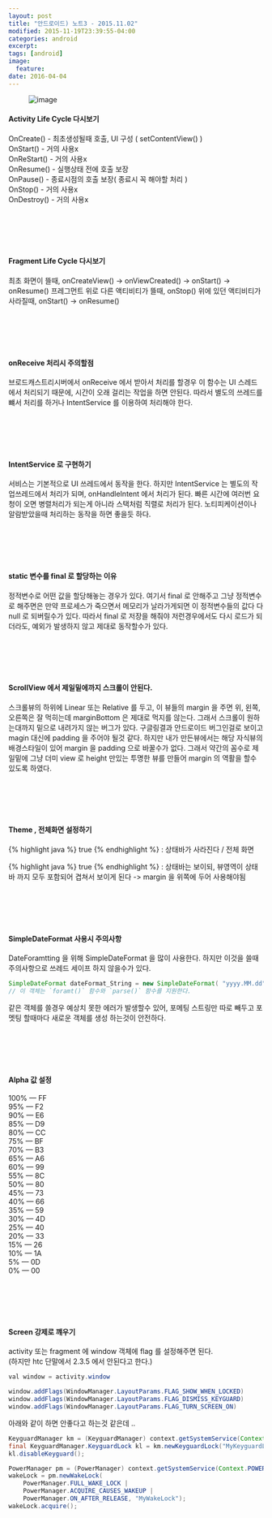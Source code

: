 ```yaml
---
layout: post
title: "안드로이드) 노트3 - 2015.11.02"
modified: 2015-11-19T23:39:55-04:00
categories: android
excerpt:
tags: [android]
image:
  feature:
date: 2016-04-04
---
```


<figure>
    <img src="/images/lifecycle.png" alt="image">
</figure>

#### Activity Life Cycle 다시보기 
OnCreate() - 최초생성될때 호출, UI 구성 ( setContentView() )<br>
OnStart() - 거의 사용x<br>
OnReStart() - 거의 사용x<br>
OnResume() - 실행상태 전에 호출 보장 <br>
OnPause() - 종료시점의 호출 보장( 종료시 꼭 해야할 처리 )<br>
OnStop() - 거의 사용x<br>
OnDestroy() - 거의 사용x<br>

<br>
<br>
<br>
<br>

#### Fragment Life Cycle 다시보기 
최초 화면이 뜰때, onCreateView() -> onViewCreated() -> onStart() -> onResume()
프레그먼트 위로 다른 액티비티가 뜰때, onStop()
위에 있던 액티비티가 사라질때, onStart() -> onResume()

<br>
<br>
<br>
<br>

#### onReceive 처리시 주의할점
브로드캐스트리시버에서 onReceive 에서 받아서 처리를 할경우 이 함수는 UI 스레드에서 처리되기 때문에, 시간이 오래 걸리는 작업을 하면 안된다. 따라서 별도의 쓰레드를 뺴서 처리를 하거나 IntentService 를 이용하여 처리해야 한다.

<br>
<br>
<br>
<br>

#### IntentService 로 구현하기 
서비스는 기본적으로 UI 쓰레드에서 동작을 한다. 하지만 IntentService 는 별도의 작업쓰레드에서 처리가 되며, onHandleIntent 에서 처리가 된다. 빠른 시간에 여러번 요청이 오면 병렬처리가 되는게 아니라 스택처럼 직렬로 처리가 된다.
노티피케이션이나 알람받았을때 처리하는 동작을 하면 좋을듯 하다.

<br>
<br>
<br>
<br>

#### static 변수를 final 로 할당하는 이유
정적변수로 어떤 값을 할당해놓는 경우가 있다. 여기서 final 로 안해주고 그냥 정적변수로 해주면은 만약 프로세스가 죽으면서 메모리가 날라가게되면 이 정적변수들의 값다 다 null 로 되버릴수가 있다. 따라서 final 로 저장을 해줘야 저런경우에서도 다시 로드가 되더라도, 예외가 발생하지 않고 제대로 동작할수가 있다. 

<br>
<br>
<br>
<br>

#### ScrollView 에서 제일밑에까지 스크롤이 안된다.
스크롤뷰의 하위에 Linear 또는 Relative 를 두고, 이 뷰들의 margin 을 주면 위, 왼쪽, 오른쪽은 잘 먹히는데 marginBottom 은 제대로 먹지를 않는다. 그래서 스크롤이 원하는대까지 밑으로 내려가지 않는 버그가 있다. 구글링결과 안드로이드 버그인걸로 보이고 magin 대신에 padding 을 주어야 될것 같다. 하지만 내가 만든뷰에서는 해당 자식뷰의 배경스타일이 있어 margin 을 padding 으로 바꿀수가 없다. 그래서 약간의 꼼수로 제일밑에 그냥 더미 view 로 height 만있는 투명한 뷰를 만들어 margin 의 역활을 할수 있도록 하였다. 

<br>
<br>
<br>
<br>

#### Theme , 전체화면 설정하기
{% highlight java %}
<item name="android:windowFullscreen">true</item>
{% endhighlight %}
: 상태바가 사라진다 / 전체 화면

{% highlight java %}
<item name="android:windowTranslucentStatus">true</item>
{% endhighlight %}
: 상태바는 보이되, 뷰영역이 상태바 까지 모두 포함되어 겹쳐서 보이게 된다
 -> margin 을 위쪽에 두어 사용해야됨

<br>
<br>
<br>
<br>

#### SimpleDateFormat 사용시 주의사항
DateForamtting 을 위해 SimpleDateFormat 을 많이 사용한다. 하지만 이것을 쓸때 주의사항으로 쓰레드 세이프 하지 않을수가 있다. 

``` java
SimpleDateFormat dateFormat_String = new SimpleDateFormat( "yyyy.MM.dd", Locale.getDefault() );
// 이 객체는 `foramt()` 함수와 `parse()` 함수를 지원한다. 
```
같은 객체를 쓸경우 예상치 못한 에러가 발생할수 있어, 포메팅 스트링만 따로 빼두고 포멧팅 할때마다 새로운 객체를 생성 하는것이 안전하다.

<br>
<br>
<br>
<br>

#### Alpha 값 설정 

100% — FF<br>
95% — F2<br>
90% — E6<br>
85% — D9<br>
80% — CC<br>
75% — BF<br>
70% — B3<br>
65% — A6<br>
60% — 99<br>
55% — 8C<br>
50% — 80<br>
45% — 73<br>
40% — 66<br>
35% — 59<br>
30% — 4D<br>
25% — 40<br>
20% — 33<br>
15% — 26<br>
10% — 1A<br>
5% — 0D<br>
0% — 00<br>

<br>
<br>
<br>
<br>

#### Screen 강제로 꺠우기
activity 또는 fragment 에  window 객체에 flag 를 설정해주면 된다. <br>
(하지만 htc 단말에서 2.3.5 에서 안된다고 한다.)

``` java
val window = activity.window

window.addFlags(WindowManager.LayoutParams.FLAG_SHOW_WHEN_LOCKED)
window.addFlags(WindowManager.LayoutParams.FLAG_DISMISS_KEYGUARD)
window.addFlags(WindowManager.LayoutParams.FLAG_TURN_SCREEN_ON)
```

아래와 같이 하면 안좋다고 하는것 같은데 .. <br>

``` java
KeyguardManager km = (KeyguardManager) context.getSystemService(Context.KEYGUARD_SERVICE);
final KeyguardManager.KeyguardLock kl = km.newKeyguardLock("MyKeyguardLock");
kl.disableKeyguard();

PowerManager pm = (PowerManager) context.getSystemService(Context.POWER_SERVICE);
wakeLock = pm.newWakeLock(
    PowerManager.FULL_WAKE_LOCK | 
    PowerManager.ACQUIRE_CAUSES_WAKEUP | 
    PowerManager.ON_AFTER_RELEASE, "MyWakeLock");
wakeLock.acquire();
```
